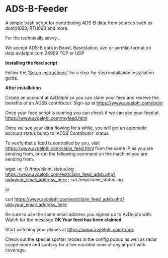 # ADS-B-Feeder
A simple bash script for contributing ADS-B data from sources such as dump1090, RTl1090 and more.

For the technically savvy...

We accept ADS-B data in Beast, Basestation, avr, or avrmlat format on
data.avdelphi.com:24999
TCP or UDP

<b>Installing the feed script</b>

Follow the <a href='https://github.com/AvDelphi/ADS-B-Feeder/blob/main/setup%20instructions'>'Setup instructions'</a> for a step-by-step installation installation guide.


<b>After installation</b>

Create an account at AvDelphi so you can claim your feed and receive the benefits of an ADSB contributor.  Sign-up at https://www.avdelphi.com/login

Once your feed script is running you can check if we can see your feed at https://www.avdelphi.com/myfeed.html

Once we see your data flowing for a while, you will get an automatic account status bump to 'ADSB Contributor' status. 

To verify that a feed is controlled by you, visit https://www.avdelphi.com/claim_feed.html from the same IP as you are sending from, or run the following command on the machine you are sending from. 

wget -q -O /tmp/claim_status.log https://www.avdelphi.com/ext/claim_feed_adsb.php?uid=your_email_address_here ; cat /tmp/claim_status.log 

  or

curl https://www.avdelphi.com/ext/claim_feed_adsb.php?uid=your_email_address_here

Be sure to use the same email address you signed up to AvDelphi with. 
Watch for the mesasge <b>OK Your feed has been claimed</b> 

Start watching your planes at https://www.avdelphi.com/track

Check out the special spotter modes in the config popup as well as radar scope mode and spotsky for a live narrated view of any airport with coverage.
